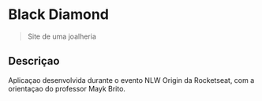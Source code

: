 # Black Diamond

> Site de uma joalheria

## Descriçao

Aplicaçao desenvolvida durante o evento NLW Origin da Rocketseat, com a orientaçao do professor Mayk Brito.
